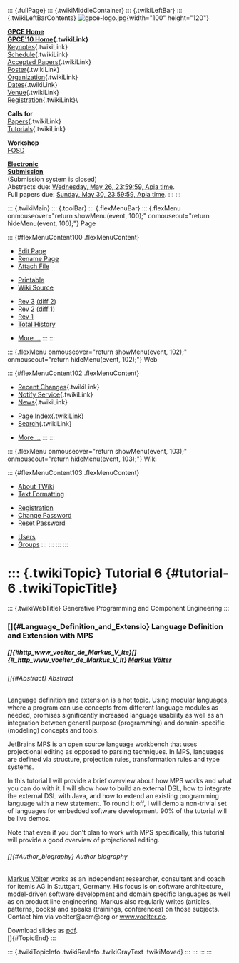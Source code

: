 ::: {.fullPage}
::: {.twikiMiddleContainer}
::: {.twikiLeftBar}
::: {.twikiLeftBarContents}
![gpce-logo.jpg](../pub/GPCE10/WebLeftBar/gpce-logo.jpg){width="100"
height="120"}

**[GPCE Home](http://program-transformation.org/Gpce)**\
**[GPCE\'10 Home](WebHome){.twikiLink}**\
[Keynotes](KeynoteSpeakers){.twikiLink}\
[Schedule](ConferenceProgram){.twikiLink}\
[Accepted Papers](AcceptedPapers){.twikiLink}\
[Poster](Poster){.twikiLink}\
[Organization](ConferenceOrganization){.twikiLink}\
[Dates](ImportantDates){.twikiLink}\
[Venue](ConferenceVenue){.twikiLink}\
[Registration](ConferenceRegistration){.twikiLink}\

**Calls for**\
[Papers](CallForPapers){.twikiLink}\
[Tutorials](CallForTutorials){.twikiLink}

**Workshop**\
[FOSD](http://www.infosun.fim.uni-passau.de/cl/staff/apel/FOSD2010/index.html)

**[Electronic\
Submission](http://www.easychair.org/conferences/?conf=gpce10)**\
(Submission system is closed)\
Abstracts due: [Wednesday, May 26, 23:59:59, Apia
time](http://www.timeanddate.com/worldclock/fixedtime.html?month=5&day=26&year=2010&hour=23&min=59&sec=59&p1=282).\
Full papers due: [Sunday, May 30, 23:59:59, Apia
time](http://www.timeanddate.com/worldclock/fixedtime.html?month=5&day=30&year=2010&hour=23&min=59&sec=59&p1=282).
:::
:::

::: {.twikiMain}
::: {.toolBar}
::: {.flexMenuBar}
::: {.flexMenu onmouseover="return showMenu(event, 100);" onmouseout="return hideMenu(event, 100);"}
Page

::: {#flexMenuContent100 .flexMenuContent}
-   [Edit
    Page](http://www.program-transformation.org/edit/GPCE10/Tutorial6MPS?t=1536828788)
-   [Rename
    Page](http://www.program-transformation.org/rename/GPCE10/Tutorial6MPS)
-   [Attach
    File](http://www.program-transformation.org/attach/GPCE10/Tutorial6MPS)

<!-- -->

-   [Printable](http://www.program-transformation.org/view/GPCE10/Tutorial6MPS?skin=print.pattern)
-   [Wiki
    Source](http://www.program-transformation.org/view/GPCE10/Tutorial6MPS?skin=text&raw=on&contenttype=text/plain)

<!-- -->

-   [Rev
    3](http://www.program-transformation.org/view/GPCE10/Tutorial6MPS?rev=1.3)
    [(diff 2)](http://www.program-transformation.org/rdiff/GPCE10/Tutorial6MPS?rev1=1.3&rev2=1.2)
-   [Rev
    2](http://www.program-transformation.org/view/GPCE10/Tutorial6MPS?rev=1.2)
    [(diff 1)](http://www.program-transformation.org/rdiff/GPCE10/Tutorial6MPS?rev1=1.2&rev2=1.1)
-   [Rev
    1](http://www.program-transformation.org/view/GPCE10/Tutorial6MPS?rev=1.1)
-   [Total
    History](http://www.program-transformation.org/rdiff/GPCE10/Tutorial6MPS)

<!-- -->

-   [More
    \...](http://www.program-transformation.org/oops/GPCE10/Tutorial6MPS?template=oopsmore&param1=1.3&param2=1.3)
:::
:::

::: {.flexMenu onmouseover="return showMenu(event, 102);" onmouseout="return hideMenu(event, 102);"}
Web

::: {#flexMenuContent102 .flexMenuContent}
-   [Recent Changes](WebChanges){.twikiLink}
-   [Notify Service](WebNotify){.twikiLink}
-   [News](WebNews){.twikiLink}

<!-- -->

-   [Page Index](WebIndex){.twikiLink}
-   [Search](WebSearch){.twikiLink}

<!-- -->

-   [More
    \...](http://www.program-transformation.org/oops/GPCE10/Tutorial6MPS?template=oopsmore&param1=1.3&param2=1.3)
:::
:::

::: {.flexMenu onmouseover="return showMenu(event, 103);" onmouseout="return hideMenu(event, 103);"}
Wiki

::: {#flexMenuContent103 .flexMenuContent}
-   [About
    TWiki](http://www.program-transformation.org/view/TWiki/WebHome)
-   [Text
    Formatting](http://www.program-transformation.org/view/TWiki/TextFormattingRules)

<!-- -->

-   [Registration](http://www.program-transformation.org/view/TWiki/TWikiRegistration)
-   [Change
    Password](http://www.program-transformation.org/view/TWiki/ChangePassword)
-   [Reset
    Password](http://www.program-transformation.org/view/TWiki/ResetPassword)

<!-- -->

-   [Users](http://www.program-transformation.org/view/Main/TWikiUsers)
-   [Groups](http://www.program-transformation.org/view/Main/TWikiGroups)
:::
:::
:::
:::

::: {.twikiTopic}
Tutorial 6 {#tutorial-6 .twikiTopicTitle}
==========

::: {.twikiWebTitle}
Generative Programming and Component Engineering
:::

### []{#Language_Definition_and_Extensio} Language Definition and Extension with MPS

##### []{#http_www_voelter_de_Markus_V_lte}[]{#_http_www_voelter_de_Markus_V_lt} [Markus Völter](http://www.voelter.de/)

###### []{#Abstract} Abstract

Language definition and extension is a hot topic. Using modular
languages, where a program can use concepts from different language
modules as needed, promises significantly increased language usability
as well as an integration between general purpose (programming) and
domain-specific (modeling) concepts and tools.

JetBrains MPS is an open source language workbench that uses
projectional editing as opposed to parsing techniques. In MPS, languages
are defined via structure, projection rules, transformation rules and
type systems.

In this tutorial I will provide a brief overview about how MPS works and
what you can do with it. I will show how to build an external DSL, how
to integrate the external DSL with Java, and how to extend an existing
programming language with a new statement. To round it off, I will demo
a non-trivial set of languages for embedded software development. 90% of
the tutorial will be live demos.

Note that even if you don\'t plan to work with MPS specifically, this
tutorial will provide a good overview of projectional editing.

###### []{#Author_biography} Author biography

[Markus Völter](http://www.voelter.de/) works as an independent
researcher, consultant and coach for itemis AG in Stuttgart, Germany.
His focus is on software architecture, model-driven software development
and domain specific languages as well as on product line engineering.
Markus also regularly writes (articles, patterns, books) and speaks
(trainings, conferences) on those subjects. Contact him via
voelter\@acm\@org or www.voelter.de.

Download slides as
[pdf](http://program-transformation.org/pub/GPCE10/ConferenceProgram/GPCE2010TutorialSlides.pdf).\
[]{#TopicEnd}
:::

::: {.twikiTopicInfo .twikiRevInfo .twikiGrayText .twikiMoved}
:::
:::
:::
:::
